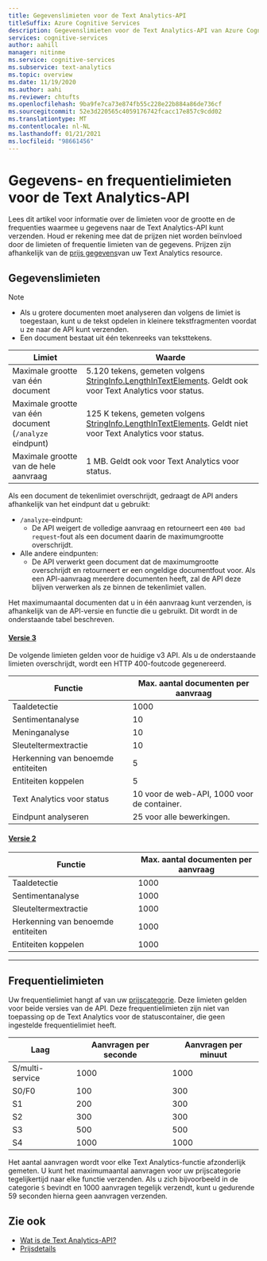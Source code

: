 ```yaml
---
title: Gegevenslimieten voor de Text Analytics-API
titleSuffix: Azure Cognitive Services
description: Gegevenslimieten voor de Text Analytics-API van Azure Cognitive Services.
services: cognitive-services
author: aahill
manager: nitinme
ms.service: cognitive-services
ms.subservice: text-analytics
ms.topic: overview
ms.date: 11/19/2020
ms.author: aahi
ms.reviewer: chtufts
ms.openlocfilehash: 9ba9fe7ca73e874fb55c228e22b884a86de736cf
ms.sourcegitcommit: 52e3d220565c4059176742fcacc17e857c9cdd02
ms.translationtype: MT
ms.contentlocale: nl-NL
ms.lasthandoff: 01/21/2021
ms.locfileid: "98661456"
---
```

# <a name="data-and-rate-limits-for-the-text-analytics-api"></a>Gegevens- en frequentielimieten voor de Text Analytics-API
<a name="data-limits"></a>

Lees dit artikel voor informatie over de limieten voor de grootte en de frequenties waarmee u gegevens naar de Text Analytics-API kunt verzenden. Houd er rekening mee dat de prijzen niet worden beïnvloed door de limieten of frequentie limieten van de gegevens. Prijzen zijn afhankelijk van de [prijs gegevens](https://azure.microsoft.com/pricing/details/cognitive-services/text-analytics/)van uw Text Analytics resource.

## <a name="data-limits"></a>Gegevenslimieten

> [!NOTE]
> * Als u grotere documenten moet analyseren dan volgens de limiet is toegestaan, kunt u de tekst opdelen in kleinere tekstfragmenten voordat u ze naar de API kunt verzenden. 
> * Een document bestaat uit één tekenreeks van teksttekens.  

| Limiet | Waarde |
|------------------------|---------------|
| Maximale grootte van één document | 5\.120 tekens, gemeten volgens [StringInfo.LengthInTextElements](/dotnet/api/system.globalization.stringinfo.lengthintextelements). Geldt ook voor Text Analytics voor status. |
| Maximale grootte van één document (`/analyze` eindpunt)  | 125 K tekens, gemeten volgens [StringInfo.LengthInTextElements](/dotnet/api/system.globalization.stringinfo.lengthintextelements). Geldt niet voor Text Analytics voor status. |
| Maximale grootte van de hele aanvraag | 1 MB. Geldt ook voor Text Analytics voor status. |


Als een document de tekenlimiet overschrijdt, gedraagt de API anders afhankelijk van het eindpunt dat u gebruikt:

* `/analyze`-eindpunt:
  * De API weigert de volledige aanvraag en retourneert een `400 bad request`-fout als een document daarin de maximumgrootte overschrijdt.
* Alle andere eindpunten:  
  * De API verwerkt geen document dat de maximumgrootte overschrijdt en retourneert er een ongeldige documentfout voor. Als een API-aanvraag meerdere documenten heeft, zal de API deze blijven verwerken als ze binnen de tekenlimiet vallen.

Het maximumaantal documenten dat u in één aanvraag kunt verzenden, is afhankelijk van de API-versie en functie die u gebruikt. Dit wordt in de onderstaande tabel beschreven.

#### <a name="version-3"></a>[Versie 3](#tab/version-3)

De volgende limieten gelden voor de huidige v3 API. Als u de onderstaande limieten overschrijdt, wordt een HTTP 400-foutcode gegenereerd.


| Functie | Max. aantal documenten per aanvraag | 
|----------|-----------|
| Taaldetectie | 1000 |
| Sentimentanalyse | 10 |
| Meninganalyse | 10 |
| Sleuteltermextractie | 10 |
| Herkenning van benoemde entiteiten | 5 |
| Entiteiten koppelen | 5 |
| Text Analytics voor status  | 10 voor de web-API, 1000 voor de container. |
| Eindpunt analyseren | 25 voor alle bewerkingen. |

#### <a name="version-2"></a>[Versie 2](#tab/version-2)

| Functie | Max. aantal documenten per aanvraag | 
|----------|-----------|
| Taaldetectie | 1000 |
| Sentimentanalyse | 1000 |
| Sleuteltermextractie | 1000 |
| Herkenning van benoemde entiteiten | 1000 |
| Entiteiten koppelen | 1000 |

---

## <a name="rate-limits"></a>Frequentielimieten

Uw frequentielimiet hangt af van uw [prijscategorie](https://azure.microsoft.com/pricing/details/cognitive-services/text-analytics/). Deze limieten gelden voor beide versies van de API. Deze frequentielimieten zijn niet van toepassing op de Text Analytics voor de statuscontainer, die geen ingestelde frequentielimiet heeft.

| Laag          | Aanvragen per seconde | Aanvragen per minuut |
|---------------|---------------------|---------------------|
| S/multi-service | 1000                | 1000                |
| S0/F0         | 100                 | 300                 |
| S1            | 200                 | 300                 |
| S2            | 300                 | 300                 |
| S3            | 500                 | 500                 |
| S4            | 1000                | 1000                |

Het aantal aanvragen wordt voor elke Text Analytics-functie afzonderlijk gemeten. U kunt het maximumaantal aanvragen voor uw prijscategorie tegelijkertijd naar elke functie verzenden. Als u zich bijvoorbeeld in de categorie `S` bevindt en 1000 aanvragen tegelijk verzendt, kunt u gedurende 59 seconden hierna geen aanvragen verzenden.


## <a name="see-also"></a>Zie ook

* [Wat is de Text Analytics-API?](../overview.md)
* [Prijsdetails](https://azure.microsoft.com/pricing/details/cognitive-services/text-analytics/)

